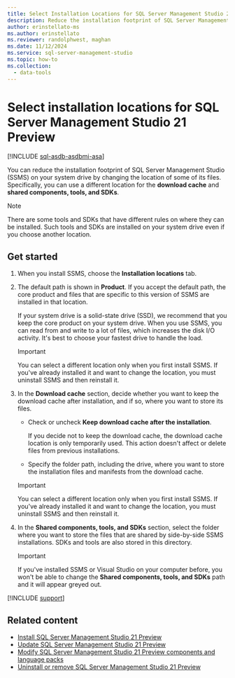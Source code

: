 ```yaml
---
title: Select Installation Locations for SQL Server Management Studio 21 Preview
description: Reduce the installation footprint of SQL Server Management Studio (SSMS) by changing the location of the download cache and components to different drives.
author: erinstellato-ms
ms.author: erinstellato
ms.reviewer: randolphwest, maghan
ms.date: 11/12/2024
ms.service: sql-server-management-studio
ms.topic: how-to
ms.collection:
  - data-tools
---
```

# Select installation locations for SQL Server Management Studio 21 Preview

[!INCLUDE [sql-asdb-asdbmi-asa](../includes/applies-to-version/sql-asdb-asdbmi-asa.md)]

You can reduce the installation footprint of SQL Server Management Studio (SSMS) on your system drive by changing the location of some of its files. Specifically, you can use a different location for the **download cache** and **shared components, tools, and SDKs**.

> [!NOTE]  
> There are some tools and SDKs that have different rules on where they can be installed. Such tools and SDKs are installed on your system drive even if you choose another location.

## Get started

1. When you install SSMS, choose the **Installation locations** tab.

1. The default path is shown in **Product**. If you accept the default path, the core product and files that are specific to this version of SSMS are installed in that location.

   If your system drive is a solid-state drive (SSD), we recommend that you keep the core product on your system drive. When you use SSMS, you can read from and write to a lot of files, which increases the disk I/O activity. It's best to choose your fastest drive to handle the load.

   > [!IMPORTANT]  
   > You can select a different location only when you first install SSMS. If you've already installed it and want to change the location, you must uninstall SSMS and then reinstall it.

1. In the **Download cache** section, decide whether you want to keep the download cache after installation, and if so, where you want to store its files.

   - Check or uncheck **Keep download cache after the installation**.

     If you decide not to keep the download cache, the download cache location is only temporarily used. This action doesn't affect or delete files from previous installations.

   - Specify the folder path, including the drive, where you want to store the installation files and manifests from the download cache.

   > [!IMPORTANT]  
   > You can select a different location only when you first install SSMS. If you've already installed it and want to change the location, you must uninstall SSMS and then reinstall it.

1. In the **Shared components, tools, and SDKs** section, select the folder where you want to store the files that are shared by side-by-side SSMS installations. SDKs and tools are also stored in this directory.

   > [!IMPORTANT]  
   > If you've installed SSMS or Visual Studio on your computer before, you won't be able to change the **Shared components, tools, and SDKs** path and it will appear greyed out.

[!INCLUDE [support](../includes/support.md)]

## Related content

- [Install SQL Server Management Studio 21 Preview](install.md)
- [Update SQL Server Management Studio 21 Preview](update.md)
- [Modify SQL Server Management Studio 21 Preview components and language packs](modify.md)
- [Uninstall or remove SQL Server Management Studio 21 Preview](uninstall.md)
